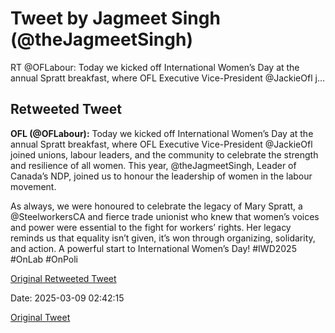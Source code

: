 # Tweet by Jagmeet Singh (@theJagmeetSingh)

RT @OFLabour: Today we kicked off International Women’s Day at the annual Spratt breakfast, where OFL Executive Vice-President @JackieOfl j…

## Retweeted Tweet

**OFL (@OFLabour):** Today we kicked off International Women’s Day at the annual Spratt breakfast, where OFL Executive Vice-President @JackieOfl joined unions, labour leaders, and the community to celebrate the strength and resilience of all women. This year, @theJagmeetSingh, Leader of Canada’s NDP, joined us to honour the leadership of women in the labour movement.

As always, we were honoured to celebrate the legacy of Mary Spratt, a @SteelworkersCA and fierce trade unionist who knew that women’s voices and power were essential to the fight for workers’ rights. Her legacy reminds us that equality isn’t given, it’s won through organizing, solidarity, and action. A powerful start to International Women’s Day! #IWD2025 #OnLab #OnPoli

[Original Retweeted Tweet](https://x.com/OFLabour/status/1898558957389488425)

Date: 2025-03-09 02:42:15

[Original Tweet](https://x.com/theJagmeetSingh/status/1898564962299027671)
